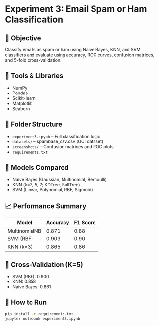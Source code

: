 # Experiment 3: Email Spam or Ham Classification

## 🎯 Objective
Classify emails as spam or ham using Naive Bayes, KNN, and SVM classifiers and evaluate using accuracy, ROC curves, confusion matrices, and 5-fold cross-validation.

## 🧰 Tools & Libraries
- NumPy
- Pandas
- Scikit-learn
- Matplotlib
- Seaborn

## 📂 Folder Structure
- `experiment3.ipynb` – Full classification logic
- `datasets/` – spambase_csv.csv (UCI dataset)
- `screenshots/` – Confusion matrices and ROC plots
- `requirements.txt`

## 🧠 Models Compared
- Naive Bayes (Gaussian, Multinomial, Bernoulli)
- KNN (k=3, 5, 7; KDTree, BallTree)
- SVM (Linear, Polynomial, RBF, Sigmoid)

## 📈 Performance Summary
| Model        | Accuracy | F1 Score |
|--------------|----------|----------|
| MultinomialNB| 0.871    | 0.88     |
| SVM (RBF)    | 0.903    | 0.90     |
| KNN (k=3)    | 0.865    | 0.86     |

## 🔁 Cross-Validation (K=5)
- SVM (RBF): 0.900
- KNN: 0.858
- Naive Bayes: 0.861

## 🧪 How to Run
```bash
pip install -r requirements.txt
jupyter notebook experiment3.ipynb

